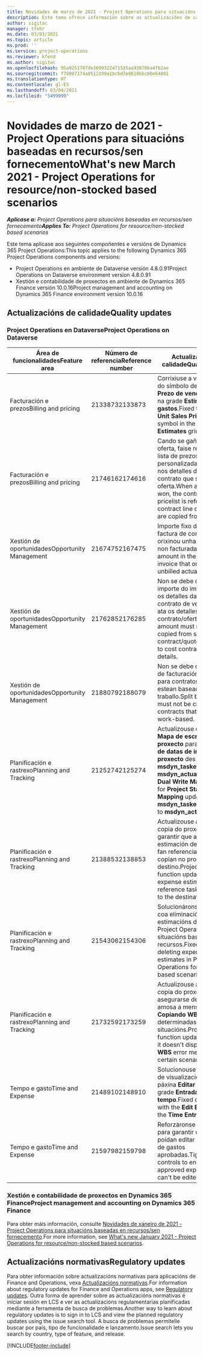 ```yaml
---
title: Novidades de marzo de 2021 - Project Operations para situacións baseadas en recursos/sen fornecemento
description: Este tema ofrece información sobre as actualizacións de calidade dispoñibles na versión de marzo de 2021 de Project Operations para situacións baseadas en recursos/sen fornecemento.
author: sigitac
manager: tfehr
ms.date: 03/03/2021
ms.topic: article
ms.prod: ''
ms.service: project-operations
ms.reviewer: kfend
ms.author: sigitac
ms.openlocfilehash: 95a9251707de3699322471535aa93070ba4fb2ae
ms.sourcegitcommit: f78087174a8512199a1bcbd7e8610bbc80e64801
ms.translationtype: HT
ms.contentlocale: gl-ES
ms.lasthandoff: 03/04/2021
ms.locfileid: "5499999"
---
```

# <a name="whats-new-march-2021---project-operations-for-resourcenon-stocked-based-scenarios"></a><span data-ttu-id="8a52a-103">Novidades de marzo de 2021 - Project Operations para situacións baseadas en recursos/sen fornecemento</span><span class="sxs-lookup"><span data-stu-id="8a52a-103">What's new March 2021 - Project Operations for resource/non-stocked based scenarios</span></span>

<span data-ttu-id="8a52a-104">_**Aplícase a:** Project Operations para situacións baseadas en recursos/sen fornecemento_</span><span class="sxs-lookup"><span data-stu-id="8a52a-104">_**Applies To:** Project Operations for resource/non-stocked based scenarios_</span></span>

<span data-ttu-id="8a52a-105">Este tema aplícase aos seguintes compoñentes e versións de Dynamics 365 Project Operations:</span><span class="sxs-lookup"><span data-stu-id="8a52a-105">This topic applies to the following Dynamics 365 Project Operations components and versions:</span></span>

- <span data-ttu-id="8a52a-106">Project Operations en ambiente de Dataverse versión 4.8.0.91</span><span class="sxs-lookup"><span data-stu-id="8a52a-106">Project Operations on Dataverse environment version 4.8.0.91</span></span> 
- <span data-ttu-id="8a52a-107">Xestión e contabilidade de proxectos en ambiente de Dynamics 365 Finance versión 10.0.16</span><span class="sxs-lookup"><span data-stu-id="8a52a-107">Project management and accounting on Dynamics 365 Finance environment version 10.0.16</span></span> 

## <a name="quality-updates"></a><span data-ttu-id="8a52a-108">Actualizacións de calidade</span><span class="sxs-lookup"><span data-stu-id="8a52a-108">Quality updates</span></span>

### <a name="project-operations-on-dataverse"></a><span data-ttu-id="8a52a-109">Project Operations en Dataverse</span><span class="sxs-lookup"><span data-stu-id="8a52a-109">Project Operations on Dataverse</span></span>


| <span data-ttu-id="8a52a-110">**Área de funcionalidades**</span><span class="sxs-lookup"><span data-stu-id="8a52a-110">**Feature area**</span></span> | <span data-ttu-id="8a52a-111">**Número de referencia**</span><span class="sxs-lookup"><span data-stu-id="8a52a-111">**Reference number**</span></span> | <span data-ttu-id="8a52a-112">**Actualización de calidade**</span><span class="sxs-lookup"><span data-stu-id="8a52a-112">**Quality update**</span></span> |
| --- | --- | --- |
| <span data-ttu-id="8a52a-113">Facturación e prezos</span><span class="sxs-lookup"><span data-stu-id="8a52a-113">Billing and pricing</span></span> | <span data-ttu-id="8a52a-114">2133873</span><span class="sxs-lookup"><span data-stu-id="8a52a-114">2133873</span></span> | <span data-ttu-id="8a52a-115">Corrixiuse a visualización do símbolo de moeda de **Prezo de venda unitario** na grade **Estimacións de gastos**.</span><span class="sxs-lookup"><span data-stu-id="8a52a-115">Fixed the display of **Unit Sales Price** currency symbol in the **Expense Estimates** grid.</span></span> |
| <span data-ttu-id="8a52a-116">Facturación e prezos</span><span class="sxs-lookup"><span data-stu-id="8a52a-116">Billing and pricing</span></span> | <span data-ttu-id="8a52a-117">2174616</span><span class="sxs-lookup"><span data-stu-id="8a52a-117">2174616</span></span> | <span data-ttu-id="8a52a-118">Cando se gaña unha oferta, faise referencia á lista de prezos personalizada do contrato nos detalles da liña do contrato que se copian da oferta.</span><span class="sxs-lookup"><span data-stu-id="8a52a-118">When a quote is won, the contract custom pricelist is referenced on contract line details that are copied from the quote.</span></span> |
| <span data-ttu-id="8a52a-119">Xestión de oportunidades</span><span class="sxs-lookup"><span data-stu-id="8a52a-119">Opportunity Management</span></span> | <span data-ttu-id="8a52a-120">2167475</span><span class="sxs-lookup"><span data-stu-id="8a52a-120">2167475</span></span> | <span data-ttu-id="8a52a-121">Importe fixo do imposto na factura de corrección que orixinou unha entrada real non facturada.</span><span class="sxs-lookup"><span data-stu-id="8a52a-121">Fixed tax amount in the correction invoice that originated an unbilled actual entry.</span></span> |
| <span data-ttu-id="8a52a-122">Xestión de oportunidades</span><span class="sxs-lookup"><span data-stu-id="8a52a-122">Opportunity Management</span></span> | <span data-ttu-id="8a52a-123">2176285</span><span class="sxs-lookup"><span data-stu-id="8a52a-123">2176285</span></span> | <span data-ttu-id="8a52a-124">Non se debe copiar o importe do imposto desde os detalles da liña de contrato de vendas/oferta ata os detalles da liña de contrato/oferta.</span><span class="sxs-lookup"><span data-stu-id="8a52a-124">Tax amount must not be copied from sales contract/quote line details to cost contract/quote line details.</span></span> |
| <span data-ttu-id="8a52a-125">Xestión de oportunidades</span><span class="sxs-lookup"><span data-stu-id="8a52a-125">Opportunity Management</span></span> | <span data-ttu-id="8a52a-126">2188079</span><span class="sxs-lookup"><span data-stu-id="8a52a-126">2188079</span></span> | <span data-ttu-id="8a52a-127">Non se debe crear a regra de facturación dividida para contratos que non estean baseados en traballo.</span><span class="sxs-lookup"><span data-stu-id="8a52a-127">Split billing rule must not be created for contracts that are not work-based.</span></span> |
| <span data-ttu-id="8a52a-128">Planificación e rastrexo</span><span class="sxs-lookup"><span data-stu-id="8a52a-128">Planning and Tracking</span></span> | <span data-ttu-id="8a52a-129">2125274</span><span class="sxs-lookup"><span data-stu-id="8a52a-129">2125274</span></span> | <span data-ttu-id="8a52a-130">Actualizouse o atributo **Mapa de escritura dual do proxecto** para **Asignación de datas de inicio do proxecto** des **msdyn\_taskearlieststart** a **msdyn\_actualstart**.</span><span class="sxs-lookup"><span data-stu-id="8a52a-130">**Project Dual Write Map** attribute for **Project Start Date Mapping** updated from **msdyn\_taskearlieststart** to **msdyn\_actualstart**.</span></span> |
| <span data-ttu-id="8a52a-131">Planificación e rastrexo</span><span class="sxs-lookup"><span data-stu-id="8a52a-131">Planning and Tracking</span></span> | <span data-ttu-id="8a52a-132">2138853</span><span class="sxs-lookup"><span data-stu-id="8a52a-132">2138853</span></span> | <span data-ttu-id="8a52a-133">Actualizouse a función de copia do proxecto para garantir que as liñas de estimación de gastos que fan referencia ás tarefas se copian no proxecto de destino.</span><span class="sxs-lookup"><span data-stu-id="8a52a-133">Project copy function updated to ensure expense estimate lines that reference tasks are copied to the destination project.</span></span> |
| <span data-ttu-id="8a52a-134">Planificación e rastrexo</span><span class="sxs-lookup"><span data-stu-id="8a52a-134">Planning and Tracking</span></span> | <span data-ttu-id="8a52a-135">2154306</span><span class="sxs-lookup"><span data-stu-id="8a52a-135">2154306</span></span> | <span data-ttu-id="8a52a-136">Solucionáronse problemas coa eliminación de estimacións de gastos en Project Operations para situacións baseadas en recursos.</span><span class="sxs-lookup"><span data-stu-id="8a52a-136">Fixed issues with deleting expense estimates in Project Operations for resource-based scenarios.</span></span> |
| <span data-ttu-id="8a52a-137">Planificación e rastrexo</span><span class="sxs-lookup"><span data-stu-id="8a52a-137">Planning and Tracking</span></span> | <span data-ttu-id="8a52a-138">2173259</span><span class="sxs-lookup"><span data-stu-id="8a52a-138">2173259</span></span> | <span data-ttu-id="8a52a-139">Actualizouse a función de copia do proxecto para asegurarse de que non amosa a mensaxe de erro **Copiando WBS** en determinadas situacións.</span><span class="sxs-lookup"><span data-stu-id="8a52a-139">Project copy function updated to ensure it doesn't display **Copying WBS** error message in certain scenarios.</span></span> |
| <span data-ttu-id="8a52a-140">Tempo e gasto</span><span class="sxs-lookup"><span data-stu-id="8a52a-140">Time and Expense</span></span> | <span data-ttu-id="8a52a-141">2148910</span><span class="sxs-lookup"><span data-stu-id="8a52a-141">2148910</span></span> | <span data-ttu-id="8a52a-142">Solucionouse un problema de visualización coa páxina **Editar entrada** na grade **Entrada de tempo**.</span><span class="sxs-lookup"><span data-stu-id="8a52a-142">Fixed display issue with the **Edit Entry** page in the **Time Entry** grid.</span></span> |
| <span data-ttu-id="8a52a-143">Tempo e gasto</span><span class="sxs-lookup"><span data-stu-id="8a52a-143">Time and Expense</span></span> | <span data-ttu-id="8a52a-144">2159798</span><span class="sxs-lookup"><span data-stu-id="8a52a-144">2159798</span></span> | <span data-ttu-id="8a52a-145">Reforzáronse os controis para garantir que non se poidan editar as entradas de gastos aprobadas.</span><span class="sxs-lookup"><span data-stu-id="8a52a-145">Tightened controls to ensure approved expense entries can't be edited.</span></span> |

### <a name="project-management-and-accounting-on-dynamics-365-finance"></a><span data-ttu-id="8a52a-146">Xestión e contabilidade de proxectos en Dynamics 365 Finance</span><span class="sxs-lookup"><span data-stu-id="8a52a-146">Project management and accounting on Dynamics 365 Finance</span></span>

<span data-ttu-id="8a52a-147">Para obter máis información, consulte [Novidades de xaneiro de 2021 - Project Operations para situacións baseadas en recursos/sen fornecemento](whats-new-jan-2021-resource-based.md).</span><span class="sxs-lookup"><span data-stu-id="8a52a-147">For more information, see [What's new January 2021 - Project Operations for resource/non-stocked based scenarios](whats-new-jan-2021-resource-based.md).</span></span>

## <a name="regulatory-updates"></a><span data-ttu-id="8a52a-148">Actualizacións normativas</span><span class="sxs-lookup"><span data-stu-id="8a52a-148">Regulatory updates</span></span>

<span data-ttu-id="8a52a-149">Para obter información sobre actualizacións normativas para aplicacións de Finance and Operations, vexa [Actualizacións normativas](https://docs.microsoft.com/dynamics365/finance/localizations/regulatory-updates).</span><span class="sxs-lookup"><span data-stu-id="8a52a-149">For information about regulatory updates for Finance and Operations apps, see [Regulatory updates](https://docs.microsoft.com/dynamics365/finance/localizations/regulatory-updates).</span></span> <span data-ttu-id="8a52a-150">Outra forma de aprender sobre as actualizacións normativas é iniciar sesión en LCS e ver as actualizacións regulamentarias planificadas mediante a ferramenta de busca de problemas.</span><span class="sxs-lookup"><span data-stu-id="8a52a-150">Another way to learn about regulatory updates is to sign in to LCS and view the planned regulatory updates using the issue search tool.</span></span> <span data-ttu-id="8a52a-151">A busca de problemas permítelle buscar por país, tipo de funcionalidade e lanzamento.</span><span class="sxs-lookup"><span data-stu-id="8a52a-151">Issue search lets you search by country, type of feature, and release.</span></span>


[!INCLUDE[footer-include](../includes/footer-banner.md)]
